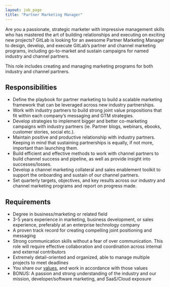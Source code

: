 ```yaml
---
layout: job_page
title: "Partner Marketing Manager"
---
```


Are you a passionate, strategic marketer with impressive management skills who has 
mastered the art of building relationships and executing on exciting new projects? 
GitLab is looking for an awesome Partner Marketing Manager to design, develop, 
and execute GitLab’s partner and channel marketing programs, including go-to-market 
and sustain campaigns for named industry and channel partners. 

This role includes creating and managing marketing programs for both industry 
and channel partners. 

## Responsibilities

* Define the playbook for partner marketing to build a scalable marketing framework that can be leveraged across new industry partnerships.
* Work with industry partners to build strong joint value propositions that fit within each company’s messaging and GTM strategies.
* Develop strategies to implement bigger and better co-marketing campaigns with industry partners (ie. Partner blogs, webinars, ebooks, customer stories, social etc.). 
* Maintain positive and productive relationship with industry partners. Keeping in mind that sustaining partnerships is equally, if not more, important than launching them.
* Build efficient and effective methods to work with channel partners to build channel success and pipeline, as well as provide insight into successes/losses.
* Develop a channel marketing collateral and sales enablement toolkit to support the onboarding and sustain of our channel partners. 
* Set quarterly targets, objectives, and key results across our industry and channel marketing programs and report on progress made. 

## Requirements

* Degree in business/marketing or related field
* 3-5 years experience in marketing, business development, or sales experience, preferably at an enterprise technology company
* A proven track record for creating compelling joint positioning and messaging
* Strong communication skills without a fear of over communication. This role will require effective collaboration and coordination across internal and external contributors 
* Extremely detail-oriented and organized, able to manage multiple projects to meet deadlines
* You share our [values](/handbook/#values), and work in accordance with those values
* BONUS: A passion and strong understanding of the industry and our mission, developer/software marketing, and SaaS/Cloud exposure
